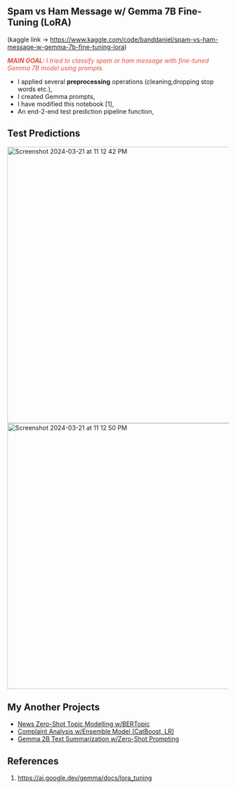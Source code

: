 ## Spam vs Ham Message w/ Gemma 7B Fine-Tuning (LoRA)

(kaggle link -> https://www.kaggle.com/code/banddaniel/spam-vs-ham-message-w-gemma-7b-fine-tuning-lora)

<i><span style="color:#e74c3c;"><b>MAIN GOAL: </b>  I tried to classify spam or ham message with fine-tuned Gemma 7B model using prompts.</span></i>


* I applied several <b>preprocessing</b> operations (cleaning,dropping stop words etc.),
* I created Gemma prompts,
* I have modified this notebook [1],
* An end-2-end test prediction pipeline function,

## Test Predictions

<img width="630" alt="Screenshot 2024-03-21 at 11 12 42 PM" src="https://github.com/john-fante/my-deep-learning-projects/assets/50263592/a24fc163-a750-452a-8ed1-1ffe1c80b8a0">
<br>
<img width="606" alt="Screenshot 2024-03-21 at 11 12 50 PM" src="https://github.com/john-fante/my-deep-learning-projects/assets/50263592/a5a5e724-32ca-45d7-8263-398ea577619f">


## My Another Projects
* [News Zero-Shot Topic Modelling w/BERTopic](https://www.kaggle.com/code/banddaniel/news-zero-shot-topic-modelling-w-bertopic)
* [Complaint Analysis w/Ensemble Model (CatBoost, LR)](https://www.kaggle.com/code/banddaniel/complaint-analysis-w-ensemble-model-catboost-lr)
* [Gemma 2B Text Summarization w/Zero-Shot Prompting](https://www.kaggle.com/code/banddaniel/gemma-2b-text-summarization-w-zero-shot-prompting)



## References
1. https://ai.google.dev/gemma/docs/lora_tuning
